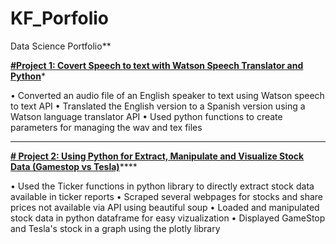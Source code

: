 # KF_Porfolio
Data Science Portfolio**

**[#Project 1: Covert Speech to text with Watson Speech Translator and Python](https://github.com/kfapohunda1/Python_Course/blob/c3f32a28bca8a848911a2ed0a39983b3db03775d/Speech2text%20&%20Language%20trans%20API.ipynb)***

•	Converted an audio file of an English speaker to text using Watson speech to text API
• Translated the English version to a Spanish version using a Watson language translator API
• Used python functions to create parameters for managing the wav and tex files
****
**[# Project 2: Using Python for Extract, Manipulate and Visualize Stock Data (Gamestop vs Tesla)](https://github.com/kfapohunda1/Python_Course/blob/e9ed3985709a57809ecd43c354da5d0a31c92eec/Jupyter%20Notebook%20(2).ipynb)******

• Used the Ticker functions in python library to directly extract stock data available in ticker reports
• Scraped several webpages for stocks and share prices not available via API using beautiful soup 
• Loaded and manipulated stock data in python dataframe for easy vizualization
• Displayed GameStop and Tesla's stock in a graph using the plotly library

